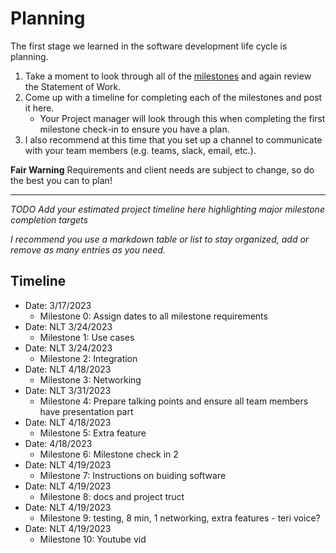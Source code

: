 # Planning

The first stage we learned in the software development life cycle is planning. 

1. Take a moment to look through all of the [milestones](./../) and again review the Statement of Work. 
2. Come up with a timeline for completing each of the milestones and post it here.
	- Your Project manager will look through this when completing the first milestone check-in to ensure you have a plan.
3. I also recommend at this time that you set up a channel to communicate with your team members (e.g. teams, slack, email, etc.).

**Fair Warning** Requirements and client needs are subject to change, so do the best you can to plan!

<hr>

*TODO Add your estimated project timeline here highlighting major milestone completion targets*

*I recommend you use a markdown table or list to stay organized, add or remove as many entries as you need.*


## Timeline

- Date: 3/17/2023
	- Milestone 0: Assign dates to all milestone requirements
- Date: NLT 3/24/2023
	- Milestone 1: Use cases
- Date: NLT 3/24/2023
	- Milestone 2: Integration
- Date: NLT 4/18/2023
	- Milestone 3: Networking
- Date: NLT 3/31/2023
	- Milestone 4: Prepare talking points and ensure all team members have presentation part
- Date: NLT 4/18/2023
	- Milestone 5: Extra feature
- Date: 4/18/2023
	- Milestone 6: Milestone check in 2
- Date: NLT 4/19/2023
	- Milestone 7: Instructions on buiding software
- Date: NLT 4/19/2023
	- Milestone 8: docs and project truct
- Date: NLT 4/19/2023
    - Milestone 9: testing, 8 min, 1 networking, extra features - teri voice?
- Date: NLT 4/19/2023
    - Milestone 10: Youtube vid
